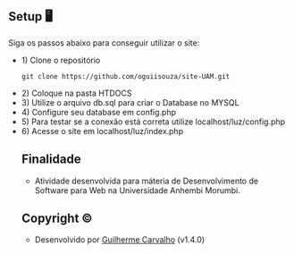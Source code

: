 ## Setup 🖥
Siga os passos abaixo para conseguir utilizar o site:
<br>
<ul>
  <li>1) Clone o repositório
  
  ````git clone https://github.com/oguiisouza/site-UAM.git````
  <li>2) Coloque na pasta HTDOCS</li>
  <li>3) Utilize o arquivo db.sql para criar o Database no MYSQL</li>
  <li>4) Configure seu database em config.php</li>
  <li>5) Para testar se a conexão está correta utilize localhost/luz/config.php</li>
  <li>6) Acesse o site em localhost/luz/index.php</li>


## Finalidade

- Atividade desenvolvida para máteria de Desenvolvimento de Software para Web na Universidade Anhembi Morumbi.


## Copyright ©
- Desenvolvido por <a href="http://guilhermesc.com/" target="_blank">Guilherme Carvalho</a> (v1.4.0)